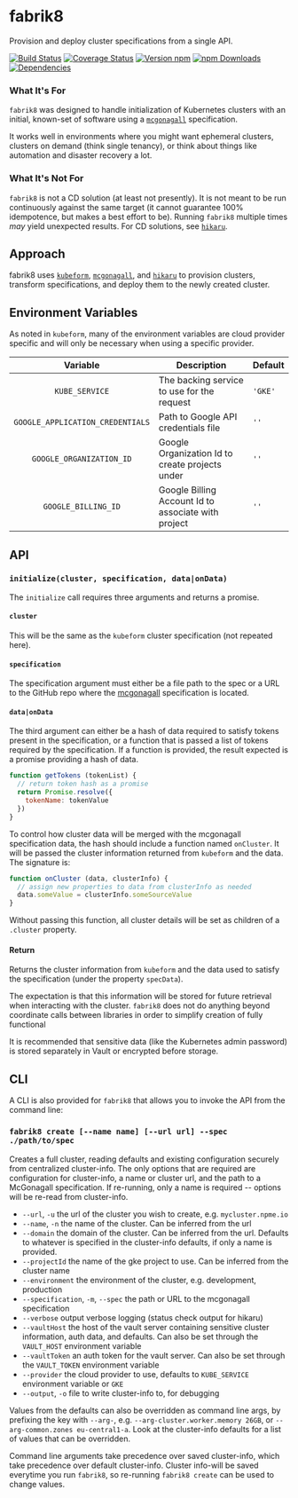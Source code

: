 # fabrik8

Provision and deploy cluster specifications from a single API.

[![Build Status][travis-image]][travis-url]
[![Coverage Status][coveralls-image]][coveralls-url]
[![Version npm][version-image]][version-url]
[![npm Downloads][downloads-image]][downloads-url]
[![Dependencies][dependencies-image]][dependencies-url]

### What It's For

`fabrik8` was designed to handle initialization of Kubernetes clusters with an initial, known-set of software using a [`mcgonagall`](https://github.com/npm-wharf/mcgonagall) specification.

It works well in environments where you might want ephemeral clusters, clusters on demand (think single tenancy), or think about things like automation and disaster recovery a lot.

### What It's **Not** For

`fabrik8` is not a CD solution (at least not presently). It is not meant to be run continuously against the same target (it cannot guarantee 100% idempotence, but makes a best effort to be). Running `fabrik8` multiple times _may_ yield unexpected results. For CD solutions, see [`hikaru`](https://github.com/npm-wharf/hikaru).

## Approach

fabrik8 uses [`kubeform`](https://github.com/npm-wharf/kubeform), [`mcgonagall`](https://github.com/npm-wharf/mcgonagall), and [`hikaru`](https://github.com/npm-wharf/hikaru) to provision clusters, transform specifications, and deploy them to the newly created cluster.

## Environment Variables

As noted in `kubeform`, many of the environment variables are cloud provider specific and will only be necessary when using a specific provider.

| Variable | Description | Default |
|:-:|---|---|
| `KUBE_SERVICE` | The backing service to use for the request | `'GKE'` |
| `GOOGLE_APPLICATION_CREDENTIALS` | Path to Google API credentials file | `''` |
| `GOOGLE_ORGANIZATION_ID` | Google Organization Id to create projects under | `''` |
| `GOOGLE_BILLING_ID` | Google Billing Account Id to associate with project | `''` |

## API

### `initialize(cluster, specification, data|onData)`

The `initialize` call requires three arguments and returns a promise.

#### `cluster`

This will be the same as the `kubeform` cluster specification (not repeated here).

#### `specification`

The specification argument must either be a file path to the spec or a URL to the GitHub repo where the [mcgonagall](https://github.com/npm-wharf/mcgonagall) specification is located.

#### `data|onData`

The third argument can either be a hash of data required to satisfy tokens present in the specification, or a function that is passed a list of tokens required by the specification. If a function is provided, the result expected is a promise providing a hash of data.

```js
function getTokens (tokenList) {
  // return token hash as a promise
  return Promise.resolve({
    tokenName: tokenValue
  })
}
```

To control how cluster data will be merged with the mcgonagall specification data, the hash should include a function named `onCluster`. It will be passed the cluster information returned from `kubeform` and the data. The signature is:

```js
function onCluster (data, clusterInfo) {
  // assign new properties to data from clusterInfo as needed
  data.someValue = clusterInfo.someSourceValue
}
```

Without passing this function, all cluster details will be set as children of a `.cluster` property.

#### Return

Returns the cluster information from `kubeform` and the data used to satisfy the specification (under the property `specData`).

The expectation is that this information will be stored for future retrieval when interacting with the cluster. `fabrik8` does not do anything beyond coordinate calls between libraries in order to simplify creation of fully functional 

It is recommended that sensitive data (like the Kubernetes admin password) is stored separately in Vault or encrypted before storage.

## CLI

A CLI is also provided for `fabrik8` that allows you to invoke the API from the command line:

### `fabrik8 create [--name name] [--url url] --spec ./path/to/spec`

Creates a full cluster, reading defaults and existing configuration securely from centralized cluster-info.  The only options that are required are configuration for cluster-info, a name or cluster url, and the path to a McGonagall specification.  If re-running, only a name is required -- options will be re-read from cluster-info.

* `--url`, `-u` the url of the cluster you wish to create, e.g. `mycluster.npme.io`
* `--name`, `-n` the name of the cluster.  Can be inferred from the url
* `--domain` the domain of the cluster.  Can be inferred from the url.  Defaults to whatever is specified in the cluster-info defaults, if only a name is provided.
* `--projectId` the name of the gke project to use.  Can be inferred from the cluster name
* `--environment` the environment of the cluster, e.g. development, production
* `--specification`, `-m`, `--spec` the path or URL to the mcgonagall specification
* `--verbose` output verbose logging (status check output for hikaru)
* `--vaultHost` the host of the vault server containing sensitive cluster information, auth data, and defaults. Can also be set through the `VAULT_HOST` environment variable
* `--vaultToken` an auth token for the vault server. Can also be set through the `VAULT_TOKEN` environment variable
* `--provider` the cloud provider to use, defaults to `KUBE_SERVICE` environment variable or `GKE`
* `--output`, `-o` file to write cluster-info to, for debugging

Values from the defaults can also be overridden as command line args, by prefixing the key with `--arg-`, e.g. `--arg-cluster.worker.memory 26GB`, or `--arg-common.zones eu-central1-a`.  Look at the cluster-info defaults for a list of values that can be overridden.

Command line arguments take precedence over saved cluster-info, which take precedence over default cluster-info.  Cluster info-will be saved everytime you run `fabrik8`, so re-running `fabrik8 create` can be used to change values.


[travis-image]: https://travis-ci.org/npm-wharf/fabrik8.svg?branch=master
[travis-url]: https://travis-ci.org/npm-wharf/fabrik8
[coveralls-url]: https://coveralls.io/github/npm-wharf/fabrik8?branch=master
[coveralls-image]: https://coveralls.io/repos/github/npm-wharf/fabrik8/badge.svg?branch=master
[version-image]: https://img.shields.io/npm/v/@npm-wharf/fabrik8.svg?style=flat
[version-url]: https://www.npmjs.com/package/@npm-wharf/fabrik8
[downloads-image]: https://img.shields.io/npm/dm/@npm-wharf/fabrik8.svg?style=flat
[downloads-url]: https://www.npmjs.com/package/@npm-wharf/fabrik8
[dependencies-image]: https://img.shields.io/david/npm-wharf/fabrik8.svg?style=flat
[dependencies-url]: https://david-dm.org/npm-wharf/fabrik8
